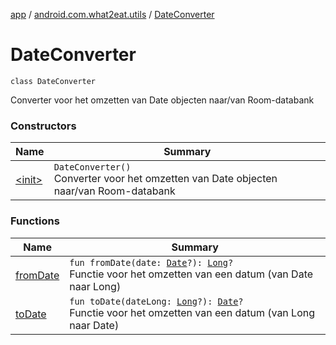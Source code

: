 [app](../../index.md) / [android.com.what2eat.utils](../index.md) / [DateConverter](./index.md)

# DateConverter

`class DateConverter`

Converter voor het omzetten van Date objecten naar/van Room-databank

### Constructors

| Name | Summary |
|---|---|
| [&lt;init&gt;](-init-.md) | `DateConverter()`<br>Converter voor het omzetten van Date objecten naar/van Room-databank |

### Functions

| Name | Summary |
|---|---|
| [fromDate](from-date.md) | `fun fromDate(date: `[`Date`](http://docs.oracle.com/javase/6/docs/api/java/util/Date.html)`?): `[`Long`](https://kotlinlang.org/api/latest/jvm/stdlib/kotlin/-long/index.html)`?`<br>Functie voor het omzetten van een datum (van Date naar Long) |
| [toDate](to-date.md) | `fun toDate(dateLong: `[`Long`](https://kotlinlang.org/api/latest/jvm/stdlib/kotlin/-long/index.html)`?): `[`Date`](http://docs.oracle.com/javase/6/docs/api/java/util/Date.html)`?`<br>Functie voor het omzetten van een datum (van Long naar Date) |
